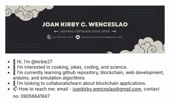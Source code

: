 <p align="center">

<img src="bannerf.png" title="Banner">
</p>

- 👋 Hi, I’m @kirbie27
- 👀 I’m interested in cooking, jokes, coding, and science.
- 🌱 I’m currently learning github repository, blockchain, web development, arduino, and simulation algorithms
- 💞️ I’m looking to collaborate/learn about blockchain applications.
- 📫 How to reach me: email - joankirby.wenceslao@gmail.com, contact no: 09056641947

<!---
kirbie27/kirbie27 is a ✨ special ✨ repository because its `README.md` (this file) appears on your GitHub profile.
You can click the Preview link to take a look at your changes.
--->
